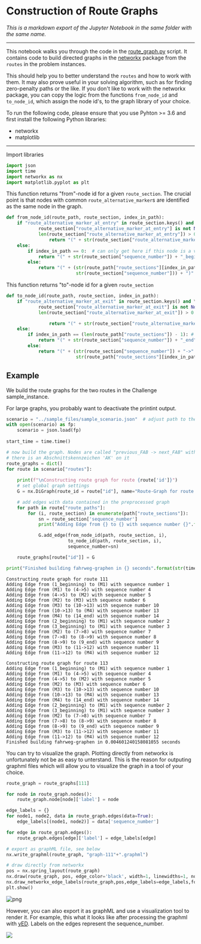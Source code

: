 
# Construction of Route Graphs

_This is a markdown export of the Jupyter Notebook in the same folder with the same name._

**************************************

This notebook walks you through the code in the [route_graph.py](https://gitlab.crowdai.org/SBB/train-schedule-optimisation-challenge-starter-kit/blob/master/utils/route_graph.py) script. It contains code to build directed graphs in the [networkx](https://networkx.github.io/) package from the `routes` in the problem instances. 

This should help you to better understand the `routes` and how to work with them. It may also prove useful in your solving algorithm, such as for finding zero-penalty paths or the like. If you don't like to work with the networkx package, you can copy the logic from the functions `from_node_id` and `to_node_id`, which assign the node id's, to the graph library of your choice.

To run the following code, please ensure that you use Pyhton >= 3.6 and first install the following Python libraries:
- networkx
- matplotlib

**************************************

Import libraries


```python
import json
import time
import networkx as nx
import matplotlib.pyplot as plt
```

This function returns "from"-node id for a given `route_section`. The crucial point is that nodes with common `route_alternative_marker`s are identified as the same node in the graph.


```python
def from_node_id(route_path, route_section, index_in_path):
    if "route_alternative_marker_at_entry" in route_section.keys() and \
            route_section["route_alternative_marker_at_entry"] is not None and \
            len(route_section["route_alternative_marker_at_entry"]) > 0:
                return "(" + str(route_section["route_alternative_marker_at_entry"][0]) + ")"
    else:
        if index_in_path == 0:  # can only get here if this node is a very beginning of a route
            return "(" + str(route_section["sequence_number"]) + "_beginning)"
        else:
            return "(" + (str(route_path["route_sections"][index_in_path - 1]["sequence_number"]) + "->" +
                          str(route_section["sequence_number"])) + ")"
```

This function returns "to"-node id for a given `route_section`


```python
def to_node_id(route_path, route_section, index_in_path):
    if "route_alternative_marker_at_exit" in route_section.keys() and \
            route_section["route_alternative_marker_at_exit"] is not None and \
            len(route_section["route_alternative_marker_at_exit"]) > 0:

                return "(" + str(route_section["route_alternative_marker_at_exit"][0]) + ")"
    else:
        if index_in_path == (len(route_path["route_sections"]) - 1): # meaning this node is a very end of a route
            return "(" + str(route_section["sequence_number"]) + "_end" + ")"
        else:
            return "(" + (str(route_section["sequence_number"]) + "->" +
                          str(route_path["route_sections"][index_in_path + 1]["sequence_number"])) + ")"
```

## Example
We build the route graphs for the two routes in the Challenge sample_instance.

For large graphs, you probably want to deactivate the printint output.



```python
scenario = "../sample_files/sample_scenario.json"  # adjust path to the sample instance if it is not located there
with open(scenario) as fp:
    scenario = json.load(fp)
    
start_time = time.time()

# now build the graph. Nodes are called "previous_FAB -> next_FAB" within lineare abschnittsfolgen and "AK" if
# there is an Abschnittskennzeichen 'AK' on it
route_graphs = dict()
for route in scenario["routes"]:
    
    print(f"\nConstructing route graph for route {route['id']}")
    # set global graph settings
    G = nx.DiGraph(route_id = route["id"], name="Route-Graph for route "+str(route["id"]))

    # add edges with data contained in the preprocessed graph
    for path in route["route_paths"]:
        for (i, route_section) in enumerate(path["route_sections"]):
            sn = route_section['sequence_number']
            print("Adding Edge from {} to {} with sequence number {}".format(from_node_id(path, route_section, i), to_node_id(path, route_section, i), sn))

            G.add_edge(from_node_id(path, route_section, i),
                       to_node_id(path, route_section, i),
                       sequence_number=sn)

    route_graphs[route["id"]] = G

print("Finished building fahrweg-graphen in {} seconds".format(str(time.time() - start_time)))
```

    
    Constructing route graph for route 111
    Adding Edge from (1_beginning) to (M1) with sequence number 1
    Adding Edge from (M1) to (4->5) with sequence number 4
    Adding Edge from (4->5) to (M2) with sequence number 5
    Adding Edge from (M2) to (M3) with sequence number 6
    Adding Edge from (M3) to (10->13) with sequence number 10
    Adding Edge from (10->13) to (M4) with sequence number 13
    Adding Edge from (M4) to (14_end) with sequence number 14
    Adding Edge from (2_beginning) to (M1) with sequence number 2
    Adding Edge from (3_beginning) to (M1) with sequence number 3
    Adding Edge from (M2) to (7->8) with sequence number 7
    Adding Edge from (7->8) to (8->9) with sequence number 8
    Adding Edge from (8->9) to (9_end) with sequence number 9
    Adding Edge from (M3) to (11->12) with sequence number 11
    Adding Edge from (11->12) to (M4) with sequence number 12
    
    Constructing route graph for route 113
    Adding Edge from (1_beginning) to (M1) with sequence number 1
    Adding Edge from (M1) to (4->5) with sequence number 4
    Adding Edge from (4->5) to (M2) with sequence number 5
    Adding Edge from (M2) to (M3) with sequence number 6
    Adding Edge from (M3) to (10->13) with sequence number 10
    Adding Edge from (10->13) to (M4) with sequence number 13
    Adding Edge from (M4) to (14_end) with sequence number 14
    Adding Edge from (2_beginning) to (M1) with sequence number 2
    Adding Edge from (3_beginning) to (M1) with sequence number 3
    Adding Edge from (M2) to (7->8) with sequence number 7
    Adding Edge from (7->8) to (8->9) with sequence number 8
    Adding Edge from (8->9) to (9_end) with sequence number 9
    Adding Edge from (M3) to (11->12) with sequence number 11
    Adding Edge from (11->12) to (M4) with sequence number 12
    Finished building fahrweg-graphen in 0.004601240158081055 seconds
    

You can try to visualize the graph. Plotting directly from networkx is unfortunately not be as easy to unterstand. This is the reason for outputing graphml files which will allow you to visualize the graph in a tool of your choice.


```python
route_graph = route_graphs[111]

for node in route_graph.nodes():
    route_graph.node[node]['label'] = node

edge_labels = {}
for node1, node2, data in route_graph.edges(data=True):
    edge_labels[(node1, node2)] = data['sequence_number'] 

for edge in route_graph.edges():
    route_graph.edges[edge]['label'] = edge_labels[edge]

# export as graphML file, see below
nx.write_graphml(route_graph, "graph-111"+".graphml")

# draw directly from networkx
pos = nx.spring_layout(route_graph)
nx.draw(route_graph, pos, edge_color='black', width=1, linewidths=1, node_size=500, node_color='pink', alpha=0.9)
nx.draw_networkx_edge_labels(route_graph,pos,edge_labels=edge_labels,font_color='red')
plt.show()
```


![png](output_11_0.png)


However, you can also export it as graphML and use a visualization tool to render it. For example, this what it looks like after processing the graphml with [yED](https://www.yworks.com/products/yed/download). Labels on the edges represent the sequence_number. 

![](https://gitlab.crowdai.org/SBB/train-schedule-optimisation-challenge-starter-kit/raw/master/utils/img/graph-111.png)

